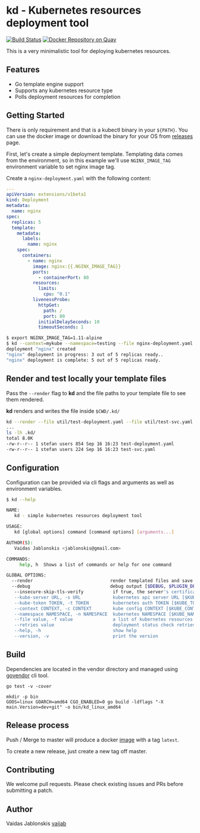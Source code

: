 # kd - Kubernetes resources deployment tool

[![Build Status](https://travis-ci.org/UKHomeOffice/kd.svg?branch=master)](https://travis-ci.org/UKHomeOffice/kd) [![Docker Repository on Quay](https://quay.io/repository/ukhomeofficedigital/kd/status "Docker Repository on Quay")](https://quay.io/repository/ukhomeofficedigital/kd)

This is a very minimalistic tool for deploying kubernetes resources.

## Features

- Go template engine support
- Supports any kubernetes resource type
- Polls deployment resources for completion


## Getting Started

There is only requirement and that is a kubectl binary in your `${PATH}`. You
can use the docker image or download the binary for your OS from
[releases](https://github.com/UKHomeOffice/kd/releases) page.

First, let's create a simple deployment template. Templating data comes from
the environment, so in this example we'll use `NGINX_IMAGE_TAG` environment
variable to set nginx image tag.

Create a `nginx-deployment.yaml` with the following content:

```yaml
---
apiVersion: extensions/v1beta1
kind: Deployment
metadata:
  name: nginx
spec:
  replicas: 5
  template:
    metadata:
      labels:
        name: nginx
    spec:
      containers:
        - name: nginx
          image: nginx:{{.NGINX_IMAGE_TAG}}
          ports:
            - containerPort: 80
          resources:
            limits:
              cpu: "0.1"
          livenessProbe:
            httpGet:
              path: /
              port: 80
            initialDelaySeconds: 10
            timeoutSeconds: 1
```

```bash
$ export NGINX_IMAGE_TAG=1.11-alpine
$ kd --context=mykube --namespace=testing --file nginx-deployment.yaml
deployment "nginx" created
"nginx" deployment in progress: 3 out of 5 replicas ready..
"nginx" deployment is complete: 5 out of 5 replicas ready.
```

## Render and test locally your template files

Pass the `--render` flag to **kd** and the file paths to your template file to see them rendered.

**kd** renders and writes the file inside `$CWD/.kd/`

```bash
kd --render --file util/test-deployment.yaml --file util/test-svc.yaml
...
ls -lh .kd/
total 8.0K
-rw-r--r-- 1 stefan users 854 Sep 16 16:23 test-deployment.yaml
-rw-r--r-- 1 stefan users 224 Sep 16 16:23 test-svc.yaml
```

## Configuration

Configuration can be provided via cli flags and arguments as well as
environment variables.

```bash
$ kd --help

NAME:
   kd - simple kubernetes resources deployment tool

USAGE:
   kd [global options] command [command options] [arguments...]

AUTHOR(S):
   Vaidas Jablonskis <jablonskis@gmail.com>

COMMANDS:
     help, h  Shows a list of commands or help for one command

GLOBAL OPTIONS:
  --render                             render templated files and save them locally [$RENDER_TEMPLATE]
  --debug                              debug output [$DEBUG, $PLUGIN_DEBUG]
   --insecure-skip-tls-verify           if true, the server's certificate will not be checked for validity [$KD_INSECURE_SKIP_TLS_VERIFY, $PLUGIN_INSECURE_SKIP_TLS_VERIFY]
   --kube-server URL, -s URL            kubernetes api server URL [$KUBE_SERVER, $PLUGIN_KUBE_SERVER]
   --kube-token TOKEN, -t TOKEN         kubernetes auth TOKEN [$KUBE_TOKEN, $PLUGIN_KUBE_TOKEN]
   --context CONTEXT, -c CONTEXT        kube config CONTEXT [$KUBE_CONTEXT, $PLUGIN_CONTEXT]
   --namespace NAMESPACE, -n NAMESPACE  kubernetes NAMESPACE [$KUBE_NAMESPACE, $PLUGIN_NAMESPACE]
   --file value, -f value               a list of kubernetes resources FILE [$KD_FILES, $PLUGIN_FILES]
   --retries value                      deployment status check retries. Sleep 30s between each check (default: 10) [$RETRIES, $PLUGIN_RETRIES]
   --help, -h                           show help
   --version, -v                        print the version
```


## Build

Dependencies are located in the vendor directory and managed using
[govendor](https://github.com/kardianos/govendor) cli tool.

```
go test -v -cover

mkdir -p bin
GOOS=linux GOARCH=amd64 CGO_ENABLED=0 go build -ldflags "-X main.Version=dev+git" -o bin/kd_linux_amd64
```


## Release process

Push / Merge to master will produce a docker
[image](https://quay.io/repository/ukhomeofficedigital/kd?tab=tags) with a tag `latest`.

To create a new release, just create a new tag off master.


## Contributing

We welcome pull requests. Please check existing issues and PRs before submitting a patch.


## Author

Vaidas Jablonskis [vaijab](https://github.com/vaijab)
